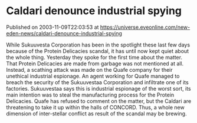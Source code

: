 # Caldari denounce industrial spying
Published on 2003-11-09T22:03:53 at https://universe.eveonline.com/new-eden-news/caldari-denounce-industrial-spying

While Sukuuvesta Corporation has been in the spotlight these last few days because of the Protein Delicacies scandal, it has until now kept quiet about the whole thing. Yesterday they spoke for the first time about the matter. That Protein Delicacies are made from garbage was not mentioned at all. Instead, a scathing attack was made on the Quafe company for their unethical industrial espionage. An agent working for Quafe managed to breach the security of the Sukuuvestaa Corporation and infiltrate one of its factories. Sukuuvestaa says this is industrial espionage of the worst sort, its main intention was to steal the manufacturing process for the Protein Delicacies. Quafe has refused to comment on the matter, but the Caldari are threatening to take it up within the halls of CONCORD. Thus, a whole new dimension of inter-stellar conflict as result of the scandal may be brewing.
